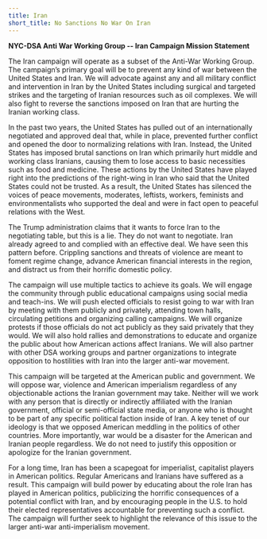```yaml
---
title: Iran
short_title: No Sanctions No War On Iran
---
```

**NYC-DSA Anti War Working Group -- Iran Campaign Mission Statement**



The Iran campaign will operate as a subset of the Anti-War Working Group. The campaign’s primary goal will be to prevent any kind of war between the United States and Iran. We will advocate against any and all military conflict and intervention in Iran by the United States including surgical and targeted strikes and the targeting of Iranian resources such as oil complexes. We will also fight to reverse the sanctions imposed on Iran that are hurting the Iranian working class. 



In the past two years, the United States has pulled out of an internationally negotiated and approved deal that, while in place, prevented further conflict and opened the door to normalizing relations with Iran. Instead, the United States has imposed brutal sanctions on Iran which primarily hurt middle and working class Iranians, causing them to lose access to basic necessities such as food and medicine. These actions by the United States have played right into the predictions of the right-wing in Iran who said that the United States could not be trusted. As a result, the United States has silenced the voices of peace movements, moderates, leftists, workers, feminists and environmentalists who supported the deal and were in fact open to peaceful relations with the West. 



The Trump administration claims that it wants to force Iran to the negotiating table, but this is a lie. They do not want to negotiate. Iran already agreed to and complied with an effective deal. We have seen this pattern before. Crippling sanctions and threats of violence are meant to foment regime change, advance American financial interests in the region, and distract us from their horrific domestic policy.



The campaign will use multiple tactics to achieve its goals. We will engage the community through public educational campaigns using social media and teach-ins. We will push elected officials to resist going to war with Iran by meeting with them publicly and privately, attending town halls, circulating petitions and organizing calling campaigns. We will organize protests if those officials do not act publicly as they said privately that they would. We will also hold rallies and demonstrations to educate and organize the public about how American actions affect Iranians. We will also partner with other DSA working groups and partner organizations to integrate opposition to hostilities with Iran into the larger anti-war movement.



This campaign will be targeted at the American public and government. We will oppose war, violence and American imperialism regardless of any objectionable actions the Iranian government may take. Neither will we work with any person that is directly or indirectly affiliated with the Iranian government, official or semi-official state media, or anyone who is thought to be part of any specific political faction inside of Iran. A key tenet of our ideology is that we opposed American meddling in the politics of other countries. More importantly, war would be a disaster for the American and Iranian people regardless. We do not need to justify this opposition or apologize for the Iranian government.



For a long time, Iran has been a scapegoat for imperialist, capitalist players in American politics. Regular Americans and Iranians have suffered as a result. This campaign will build power by educating about the role Iran has played in American politics, publicizing the horrific consequences of a potential conflict with Iran, and by encouraging people in the U.S. to hold their elected representatives accountable for preventing such a conflict. The campaign will further seek to highlight the relevance of this issue to the larger anti-war anti-imperialism movement.
